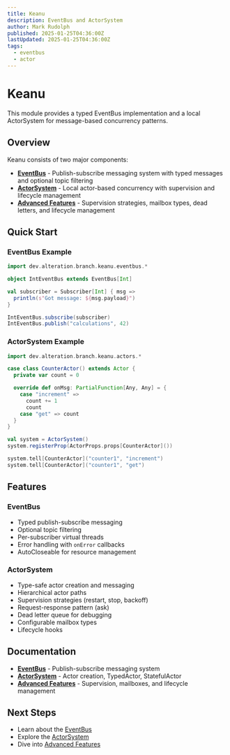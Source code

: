 ```yaml
---
title: Keanu
description: EventBus and ActorSystem
author: Mark Rudolph
published: 2025-01-25T04:36:00Z
lastUpdated: 2025-01-25T04:36:00Z
tags:
  - eventbus
  - actor
---
```


# Keanu

This module provides a typed EventBus implementation and a local ActorSystem for message-based concurrency patterns.

## Overview

Keanu consists of two major components:

- **[EventBus](/keanu/eventbus)** - Publish-subscribe messaging system with typed messages and optional topic filtering
- **[ActorSystem](/keanu/actors)** - Local actor-based concurrency with supervision and lifecycle management
- **[Advanced Features](/keanu/advanced)** - Supervision strategies, mailbox types, dead letters, and lifecycle management

## Quick Start

### EventBus Example

```scala
import dev.alteration.branch.keanu.eventbus.*

object IntEventBus extends EventBus[Int]

val subscriber = Subscriber[Int] { msg =>
  println(s"Got message: ${msg.payload}")
}

IntEventBus.subscribe(subscriber)
IntEventBus.publish("calculations", 42)
```

### ActorSystem Example

```scala
import dev.alteration.branch.keanu.actors.*

case class CounterActor() extends Actor {
  private var count = 0

  override def onMsg: PartialFunction[Any, Any] = {
    case "increment" =>
      count += 1
      count
    case "get" => count
  }
}

val system = ActorSystem()
system.registerProp(ActorProps.props[CounterActor]())

system.tell[CounterActor]("counter1", "increment")
system.tell[CounterActor]("counter1", "get")
```

## Features

### EventBus
- Typed publish-subscribe messaging
- Optional topic filtering
- Per-subscriber virtual threads
- Error handling with `onError` callbacks
- AutoCloseable for resource management

### ActorSystem
- Type-safe actor creation and messaging
- Hierarchical actor paths
- Supervision strategies (restart, stop, backoff)
- Request-response pattern (ask)
- Dead letter queue for debugging
- Configurable mailbox types
- Lifecycle hooks

## Documentation

- **[EventBus](/keanu/eventbus)** - Publish-subscribe messaging system
- **[ActorSystem](/keanu/actors)** - Actor creation, TypedActor, StatefulActor
- **[Advanced Features](/keanu/advanced)** - Supervision, mailboxes, and lifecycle management

## Next Steps

- Learn about the [EventBus](/keanu/eventbus)
- Explore the [ActorSystem](/keanu/actors)
- Dive into [Advanced Features](/keanu/advanced)
